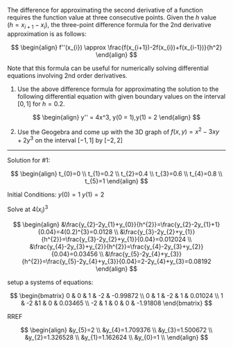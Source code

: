 ---
---

The difference for approximating the second derivative of a function requires the function value at three consecutive points. Given the $h$ value $(h = x_{i+1}-x_{i})$, the three-point difference formula for the 2nd derivative approximation is as follows:

$$
\begin{align}
f''(x_{i}) \approx \frac{f(x_{i+1})-2f(x_{i})+f(x_{i-1})}{h^2}
\end{align}
$$

Note that this formula can be useful for numerically solving differential equations involving 2nd order derivatives.
1. Use the above difference formula for approximating the solution to the following differential equation with given boundary values on the interval $[0,1]$ for $h = 0.2$.

$$
\begin{align}
y'' = 4x^3, y(0 = 1),y(1) = 2
\end{align}
$$

2. Use the Geogebra and come up with the 3D graph of $f(x,y) = x^2-3xy+2y^3$ on the interval $[-1,1]$ by $[-2,2]$
___
Solution for #1:

$$
\begin{align}
t_{0}=0 \\
t_{1}=0.2 \\
t_{2}=0.4 \\
t_{3}=0.6 \\
t_{4}=0.8 \\
t_{5}=1
\end{align}
$$

Initial Conditions:
$y(0)=1$
$y(1)=2$

Solve at $4(x_{i})^{3}$

$$
\begin{align}
&\frac{y_{2}-2y_{1}+y_{0}}{h^{2}}=\frac{y_{2}-2y_{1}+1}{0.04}=4(0.2)^{3}=0.0128 \\
&\frac{y_{3}-2y_{2}+y_{1}}{h^{2}}=\frac{y_{3}-2y_{2}+y_{1}}{0.04}=0.012024 \\
&\frac{y_{4}-2y_{3}+y_{2}}{h^{2}}=\frac{y_{4}-2y_{3}+y_{2}}{0.04}=0.03456 \\
&\frac{y_{5}-2y_{4}+y_{3}}{h^{2}}=\frac{y_{5}-2y_{4}+y_{3}}{0.04}=2-2y_{4}+y_{3}=0.08192
\end{align}
$$

setup a systems of equations:

$$
\begin{bmatrix}
0 & 0 & 1 & -2  & -0.99872 \\
0 & 1 & -2 & 1  & 0.01024 \\
1 & -2 &1 & 0 & 0.03465 \\
-2 & 1 & 0 & 0 & -1.91808
\end{bmatrix}
$$

RREF

$$
\begin{align}
&y_{5}=2 \\
&y_{4}=1.709376 \\
&y_{3}=1.500672 \\
&y_{2}=1.326528 \\
&y_{1}=1.162624 \\
&y_{0}=1 \\
\end{align}
$$

